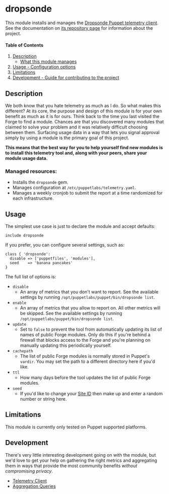 # dropsonde

This module installs and manages the [Dropsonde Puppet telemetry client](https://github.com/puppetlabs/dropsonde).
See the documentation on [its repository page](https://github.com/puppetlabs/dropsonde) for information about the project.

#### Table of Contents

1. [Description](#description)
    * [What this module manages](#managed-resources)
3. [Usage - Configuration options](#usage)
4. [Limitations](#limitations)
5. [Development - Guide for contributing to the project](#development)

## Description

We both know that you hate telemetry as much as I do. So what makes this
different? At its core, the purpose and design of this module is for your own
benefit as much as it is for ours. Think back to the time you last visited the
Forge to find a module. Chances are that you discovered many modules that
claimed to solve your problem and it was relatively difficult choosing between
them. Surfacing usage data in a way that lets you signal approval simply by
using a module is the primary goal of this project.

**This means that the best way for you to help yourself find new modules is to
install this telemetry tool and, along with your peers, share your module usage
data.**

### Managed resources:

* Installs the `dropsonde` gem.
* Manages configuration at `/etc/puppetlabs/telemetry.yaml`.
* Manages a weekly cronjob to submit the report at a time randomized for each infrastructure.


## Usage

The simplest use case is just to declare the module and accept defaults:

``` puppet
include dropsonde
```

If you prefer, you can configure several settings, such as:

``` puppet
class { 'dropsonde':
  disable => ['puppetfiles', 'modules'],
  seed    => 'banana pancakes'
}
```

The full list of options is:

* `disable`
    * An array of metrics that you don't want to report. See the available settings
      by running `/opt/puppetlabs/puppet/bin/dropsonde list`.
* `enable`
    * An array of metrics that you allow to report on. All other metrics will be skipped.
      See the available settings by running `/opt/puppetlabs/puppet/bin/dropsonde list`.
* `update`
    * Set to `false` to prevent the tool from automatically updating its list of
      names of public Forge modules. Only do this if you're behind a firewall that
      blocks access to the Forge and you're planning on manually updating this
      periodically yourself.
* `cachepath`
    * The list of public Forge modules is normally stored in Puppet's `vardir`.
      You may set the path to a different directory here if you'd like.
* `ttl`
    * How many days before the tool updates the list of public Forge modules.
* `seed`
    * If you'd like to change your [Site ID](https://github.com/puppetlabs/dropsonde#privacy)
      then make up and enter a random number or string here.


## Limitations

This module is currently only tested on Puppet supported platforms.


## Development

There's very little interesting development going on with the module, but we'd
love to get your help on gathering the right metrics and aggregating them in
ways that provide the most community benefits *without compromising privacy*.

* [Telemetry Client](https://github.com/puppetlabs/dropsonde)
* [Aggregation Queries](https://github.com/puppetlabs/dropsonde-aggregation)

